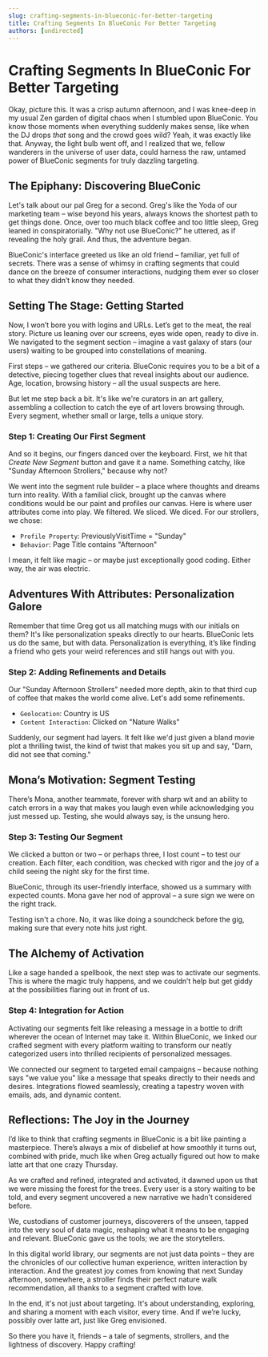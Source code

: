 ```yaml
---
slug: crafting-segments-in-blueconic-for-better-targeting
title: Crafting Segments In BlueConic For Better Targeting
authors: [undirected]
---
```



# Crafting Segments In BlueConic For Better Targeting

Okay, picture this. It was a crisp autumn afternoon, and I was knee-deep in my usual Zen garden of digital chaos when I stumbled upon BlueConic. You know those moments when everything suddenly makes sense, like when the DJ drops *that* song and the crowd goes wild? Yeah, it was exactly like that. Anyway, the light bulb went off, and I realized that we, fellow wanderers in the universe of user data, could harness the raw, untamed power of BlueConic segments for truly dazzling targeting.

## The Epiphany: Discovering BlueConic

Let's talk about our pal Greg for a second. Greg's like the Yoda of our marketing team – wise beyond his years, always knows the shortest path to get things done. Once, over too much black coffee and too little sleep, Greg leaned in conspiratorially. "Why not use BlueConic?" he uttered, as if revealing the holy grail. And thus, the adventure began.

BlueConic's interface greeted us like an old friend – familiar, yet full of secrets. There was a sense of whimsy in crafting segments that could dance on the breeze of consumer interactions, nudging them ever so closer to what they didn’t know they needed.

## Setting The Stage: Getting Started

Now, I won’t bore you with logins and URLs. Let’s get to the meat, the real story. Picture us leaning over our screens, eyes wide open, ready to dive in. We navigated to the segment section – imagine a vast galaxy of stars (our users) waiting to be grouped into constellations of meaning.

First steps – we gathered our criteria. BlueConic requires you to be a bit of a detective, piecing together clues that reveal insights about our audience. Age, location, browsing history – all the usual suspects are here.

But let me step back a bit. It's like we're curators in an art gallery, assembling a collection to catch the eye of art lovers browsing through. Every segment, whether small or large, tells a unique story.

### Step 1: Creating Our First Segment

And so it begins, our fingers danced over the keyboard. First, we hit that *Create New Segment* button and gave it a name. Something catchy, like "Sunday Afternoon Strollers," because why not?

We went into the segment rule builder – a place where thoughts and dreams turn into reality. With a familial click, brought up the canvas where conditions would be our paint and profiles our canvas. Here is where user attributes come into play. We filtered. We sliced. We diced. For our strollers, we chose: 

- `Profile Property`: PreviouslyVisitTime = "Sunday"
- `Behavior`: Page Title contains "Afternoon"

I mean, it felt like magic – or maybe just exceptionally good coding. Either way, the air was electric.

## Adventures With Attributes: Personalization Galore

Remember that time Greg got us all matching mugs with our initials on them? It's like personalization speaks directly to our hearts. BlueConic lets us do the same, but with data. Personalization is everything, it’s like finding a friend who gets your weird references and still hangs out with you.

### Step 2: Adding Refinements and Details

Our "Sunday Afternoon Strollers" needed more depth, akin to that third cup of coffee that makes the world come alive. Let's add some refinements.

- `Geolocation`: Country is US
- `Content Interaction`: Clicked on "Nature Walks"

Suddenly, our segment had layers. It felt like we'd just given a bland movie plot a thrilling twist, the kind of twist that makes you sit up and say, "Darn, did not see that coming."

## Mona’s Motivation: Segment Testing 

There’s Mona, another teammate, forever with sharp wit and an ability to catch errors in a way that makes you laugh even while acknowledging you just messed up. Testing, she would always say, is the unsung hero.

### Step 3: Testing Our Segment

We clicked a button or two – or perhaps three, I lost count – to test our creation. Each filter, each condition, was checked with rigor and the joy of a child seeing the night sky for the first time.

BlueConic, through its user-friendly interface, showed us a summary with expected counts. Mona gave her nod of approval – a sure sign we were on the right track.

Testing isn't a chore. No, it was like doing a soundcheck before the gig, making sure that every note hits just right.

## The Alchemy of Activation 

Like a sage handed a spellbook, the next step was to activate our segments. This is where the magic truly happens, and we couldn’t help but get giddy at the possibilities flaring out in front of us. 

### Step 4: Integration for Action

Activating our segments felt like releasing a message in a bottle to drift wherever the ocean of Internet may take it. Within BlueConic, we linked our crafted segment with every platform waiting to transform our neatly categorized users into thrilled recipients of personalized messages.

We connected our segment to targeted email campaigns – because nothing says "we value you" like a message that speaks directly to their needs and desires. Integrations flowed seamlessly, creating a tapestry woven with emails, ads, and dynamic content.

## Reflections: The Joy in the Journey

I’d like to think that crafting segments in BlueConic is a bit like painting a masterpiece. There’s always a mix of disbelief at how smoothly it turns out, combined with pride, much like when Greg actually figured out how to make latte art that one crazy Thursday.

As we crafted and refined, integrated and activated, it dawned upon us that we were missing the forest for the trees. Every user is a story waiting to be told, and every segment uncovered a new narrative we hadn't considered before. 

We, custodians of customer journeys, discoverers of the unseen, tapped into the very soul of data magic, reshaping what it means to be engaging and relevant. BlueConic gave us the tools; we are the storytellers.

In this digital world library, our segments are not just data points – they are the chronicles of our collective human experience, written interaction by interaction. And the greatest joy comes from knowing that next Sunday afternoon, somewhere, a stroller finds their perfect nature walk recommendation, all thanks to a segment crafted with love.

In the end, it's not just about targeting. It's about understanding, exploring, and sharing a moment with each visitor, every time. And if we’re lucky, possibly over latte art, just like Greg envisioned.

So there you have it, friends – a tale of segments, strollers, and the lightness of discovery. Happy crafting!